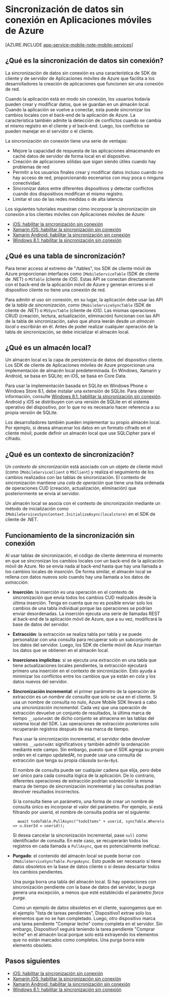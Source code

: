 <properties
	pageTitle="Sincronización de datos sin conexión en Aplicaciones móviles de Azure | Microsoft Azure"
	description="Referencia e información general conceptual de la característica de sincronización de datos sin conexión para Aplicaciones móviles de Azure"
	documentationCenter="windows"
	authors="wesmc7777"
	manager="dwrede"
	editor=""
	services="app-service\mobile"/>

<tags
	ms.service="app-service-mobile"
	ms.workload="mobile"
	ms.tgt_pltfrm="na"
	ms.devlang="multiple"
	ms.topic="article"
	ms.date="11/30/2015"
	ms.author="wesmc"/>

# Sincronización de datos sin conexión en Aplicaciones móviles de Azure

[AZURE.INCLUDE [app-service-mobile-note-mobile-services](../../includes/app-service-mobile-note-mobile-services.md)]

## ¿Qué es la sincronización de datos sin conexión?

La sincronización de datos sin conexión es una característica de SDK de cliente y de servidor de Aplicaciones móviles de Azure que facilita a los desarrolladores la creación de aplicaciones que funcionen sin una conexión de red.

Cuando la aplicación está en modo sin conexión, los usuarios todavía pueden crear y modificar datos, que se guardan en un almacén local. Cuando la aplicación se vuelve a conectar, esta puede sincronizar los cambios locales con el back-end de la aplicación de Azure. La característica también admite la detección de conflictos cuando se cambia el mismo registro en el cliente y el back-end. Luego, los conflictos se pueden manejar en el servidor o el cliente.

La sincronización sin conexión tiene una serie de ventajas:

* Mejore la capacidad de respuesta de las aplicaciones almacenando en caché datos de servidor de forma local en el dispositivo.
* Creación de aplicaciones sólidas que sigan siendo útiles cuando hay problemas de red
* Permitir a los usuarios finales crear y modificar datos incluso cuando no hay acceso de red, proporcionando escenarios con muy poca o ninguna conectividad.
* Sincronizar datos entre diferentes dispositivos y detectar conflictos cuando dos dispositivos modifican el mismo registro.
* Limitar el uso de las redes medidas o de alta latencia

Los siguientes tutoriales muestran cómo incorporar la sincronización sin conexión a los clientes móviles con Aplicaciones móviles de Azure:

* [iOS: habilitar la sincronización sin conexión]			
* [Xamarin iOS: habilitar la sincronización sin conexión]	
* [Xamarin Android: habilitar la sincronización sin conexión]
* [Windows 8.1: habilitar la sincronización sin conexión]	

## ¿Qué es una tabla de sincronización?

Para tener acceso al extremo de "/tables", los SDK de cliente móvil de Azure proporcionan interfaces como `IMobileServiceTable` (SDK de cliente de .NET) o `MSTable` (cliente de iOS). Estas API se conectan directamente con el back-end de la aplicación móvil de Azure y generan errores si el dispositivo cliente no tiene una conexión de red.

Para admitir el uso sin conexión, en su lugar, la aplicación debe usar las API de la *tabla de sincronización*, como `IMobileServiceSyncTable` (SDK de cliente de .NET) o `MSSyncTable` (cliente de iOS). Las mismas operaciones CRUD (creación, lectura, actualización, eliminación) funcionan con las API de la tabla de sincronización, salvo que ahora leerán desde un *almacén local* o escribirán en él. Antes de poder realizar cualquier operación de la tabla de sincronización, se debe inicializar el almacén local.

## ¿Qué es un almacén local?

Un almacén local es la capa de persistencia de datos del dispositivo cliente. Los SDK de cliente de Aplicaciones móviles de Azure proporcionan una implementación de almacén local predeterminada. En Windows, Xamarin y Android, se basa en SQLite; en iOS, se basa en Core Data.

Para usar la implementación basada en SQLite en Windows Phone o Windows Store 8.1, debe instalar una extensión de SQLite. Para obtener información, consulte [Windows 8.1: habilitar la sincronización sin conexión]. Android y iOS se distribuyen con una versión de SQLite en el sistema operativo del dispositivo, por lo que no es necesario hacer referencia a su propia versión de SQLite.

Los desarrolladores también pueden implementar su propio almacén local. Por ejemplo, si desea almacenar los datos en un formato cifrado en el cliente móvil, puede definir un almacén local que use SQLCipher para el cifrado.

## ¿Qué es un contexto de sincronización?

Un *contexto de sincronización* está asociado con un objeto de cliente móvil (como `IMobileServiceClient` o `MSClient`) y realiza el seguimiento de los cambios realizados con las tablas de sincronización. El contexto de sincronización mantiene una *cola de operación* que tiene una lista ordenada de operaciones CUD (creación, actualización, eliminación) que posteriormente se envía al servidor.

Un almacén local se asocia con el contexto de sincronización mediante un método de inicialización como `IMobileServicesSyncContext.InitializeAsync(localstore)` en el SDK de cliente de .NET.

<!-- TODO: link to client references -->


<!-- 
Client code will interact with the table using the `IMobileServiceSyncTable` interface to support offline buffering. This interface supports all the methods of `IMobileServiceTable` along with additional support for pulling data from a Mobile App backend table and merging it into a local store table. How the local table is synchronized with the backend database is mainly controlled by your logic in the client app.

The sync table uses the [System Properties](https://msdn.microsoft.com/library/azure/dn518225.aspx) on the table to implement change tracking for offline synchronization. 



* The data objects on the client should have some system properties, most are not required.
	* Managed
		* Write out the attributes
	* iOS
		*table for the entity
* Note: because the iOS local store is based on Core Data, the developer must define the following tables:
	* System tables  -->


## Funcionamiento de la sincronización sin conexión

Al usar tablas de sincronización, el código de cliente determina el momento en que se sincronizan los cambios locales con un back-end de la aplicación móvil de Azure. No se envía nada al back-end hasta que hay una llamada a los cambios locales de *inserción*. De forma similar, el almacén local se rellena con datos nuevos solo cuando hay una llamada a los datos de *extracción*.

* **Inserción**: la inserción es una operación en el contexto de sincronización que envía todos los cambios CUD realizados desde la última inserción. Tenga en cuenta que no es posible enviar solo los cambios de una tabla individual porque las operaciones se podrían enviar desordenadas. La inserción ejecuta una serie de llamadas REST al back-end de la aplicación móvil de Azure, que a su vez, modificará la base de datos del servidor.

* **Extracción**: la extracción se realiza tabla por tabla y se puede personalizar con una consulta para recuperar solo un subconjunto de los datos del servidor. Luego, los SDK de cliente móvil de Azur insertan los datos que se obtienen en el almacén local.

* **Inserciones implícitas**: si se ejecuta una extracción en una tabla que tiene actualizaciones locales pendientes, la extracción ejecutará primero una inserción en el contexto de sincronización. Esto ayuda a minimizar los conflictos entre los cambios que ya están en cola y los datos nuevos del servidor.

* **Sincronización incremental**: el primer parámetro de la operación de extracción es un *nombre de consulta* que solo se usa en el cliente. Si usa un nombre de consulta no nulo, Azure Mobile SDK llevará a cabo una *sincronización incremental*. Cada vez que una operación de extracción devuelve un conjunto de resultados, la última marca de tiempo `__updatedAt` de dicho conjunto se almacena en las tablas del sistema local del SDK. Las operaciones de extracción posteriores solo recuperarán registros después de esa marca de tiempo.

  Para usar la sincronización incremental, el servidor debe devolver valores `__updatedAt` significativos y también admitir la ordenación mediante este campo. Sin embargo, puesto que el SDK agrega su propio orden en el campo updatedAt, no puede usar una consulta de extracción que tenga su propia cláusula `$orderBy$`.

  El nombre de consulta puede ser cualquier cadena que elija, pero debe ser único para cada consulta lógica de la aplicación. De lo contrario, diferentes operaciones de extracción podrían sobrescribir la misma marca de tiempo de sincronización incremental y las consultas podrían devolver resultados incorrectos.

  Si la consulta tiene un parámetro, una forma de crear un nombre de consulta único es incorporar el valor del parámetro. Por ejemplo, si está filtrando por userid, el nombre de consulta podría ser el siguiente:

		await todoTable.PullAsync("todoItems" + userid, syncTable.Where(u => u.UserId = userid));

  Si desea cancelar la sincronización incremental, pase `null` como identificador de consulta. En este caso, se recuperarán todos los registros en cada llamada a `PullAsync`, que es potencialmente ineficaz.

 

<!--   mymobileservice-code.azurewebsites.net/tables/TodoItem?$filter=(__updatedAt ge datetimeoffset'1970-01-01T00:00:00.0000000%2B00:00')&$orderby=__updatedAt&$skip=0&$top=50&__includeDeleted=true&__systemproperties=__updatedAt%2C__deleted
 -->
* **Purgado**: el contenido del almacén local se puede borrar con `IMobileServiceSyncTable.PurgeAsync`. Esto puede ser necesario si tiene datos obsoletos en la base de datos cliente o si desea descartar todos los cambios pendientes.

  Una purga borra una tabla del almacén local. Si hay operaciones con sincronización pendiente con la base de datos del servidor, la purga genera una excepción, a menos que esté establecido el parámetro *force purge*.

  Como un ejemplo de datos obsoletos en el cliente, supongamos que en el ejemplo "lista de tareas pendientes", Dispositivo1 extrae solo los elementos que no se han completado. Luego, otro dispositivo marca una tarea pendiente "Comprar leche" como completa en el servidor. Sin embargo, Dispositivo1 seguirá teniendo la tarea pendiente "Comprar leche" en el almacén local porque solo está extrayendo los elementos que no están marcados como completos. Una purga borra este elemento obsoleto.
 
## Pasos siguientes

* [iOS: habilitar la sincronización sin conexión]			
* [Xamarin iOS: habilitar la sincronización sin conexión]	
* [Xamarin Android: habilitar la sincronización sin conexión]
* [Windows 8.1: habilitar la sincronización sin conexión]	

<!-- Links -->

[iOS: habilitar la sincronización sin conexión]: ../app-service-mobile-ios-get-started-offline-data.md
[Xamarin iOS: habilitar la sincronización sin conexión]: ../app-service-mobile-xamarin-ios-get-started-offline-data.md
[Xamarin Android: habilitar la sincronización sin conexión]: ../app-service-mobile-xamarin-ios-get-started-offline-data.md
[Windows 8.1: habilitar la sincronización sin conexión]: ../app-service-mobile-windows-store-dotnet-get-started-offline-data.md

<!---HONumber=AcomDC_1203_2015-->